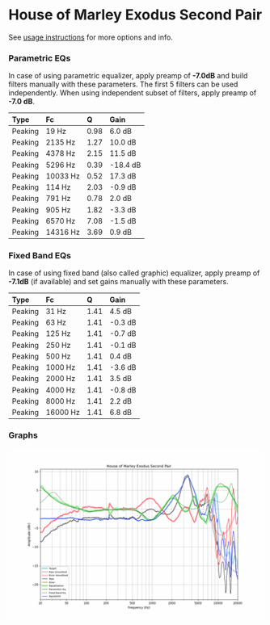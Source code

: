 # House of Marley Exodus Second Pair
See [usage instructions](https://github.com/jaakkopasanen/AutoEq#usage) for more options and info.

### Parametric EQs
In case of using parametric equalizer, apply preamp of **-7.0dB** and build filters manually
with these parameters. The first 5 filters can be used independently.
When using independent subset of filters, apply preamp of **-7.0 dB**.

| Type    | Fc       |    Q | Gain     |
|:--------|:---------|:-----|:---------|
| Peaking | 19 Hz    | 0.98 | 6.0 dB   |
| Peaking | 2135 Hz  | 1.27 | 10.0 dB  |
| Peaking | 4378 Hz  | 2.15 | 11.5 dB  |
| Peaking | 5296 Hz  | 0.39 | -18.4 dB |
| Peaking | 10033 Hz | 0.52 | 17.3 dB  |
| Peaking | 114 Hz   | 2.03 | -0.9 dB  |
| Peaking | 791 Hz   | 0.78 | 2.0 dB   |
| Peaking | 905 Hz   | 1.82 | -3.3 dB  |
| Peaking | 6570 Hz  | 7.08 | -1.5 dB  |
| Peaking | 14316 Hz | 3.69 | 0.9 dB   |

### Fixed Band EQs
In case of using fixed band (also called graphic) equalizer, apply preamp of **-7.1dB**
(if available) and set gains manually with these parameters.

| Type    | Fc       |    Q | Gain    |
|:--------|:---------|:-----|:--------|
| Peaking | 31 Hz    | 1.41 | 4.5 dB  |
| Peaking | 63 Hz    | 1.41 | -0.3 dB |
| Peaking | 125 Hz   | 1.41 | -0.7 dB |
| Peaking | 250 Hz   | 1.41 | -0.1 dB |
| Peaking | 500 Hz   | 1.41 | 0.4 dB  |
| Peaking | 1000 Hz  | 1.41 | -3.6 dB |
| Peaking | 2000 Hz  | 1.41 | 3.5 dB  |
| Peaking | 4000 Hz  | 1.41 | -0.8 dB |
| Peaking | 8000 Hz  | 1.41 | 2.2 dB  |
| Peaking | 16000 Hz | 1.41 | 6.8 dB  |

### Graphs
![](./House%20of%20Marley%20Exodus%20Second%20Pair.png)